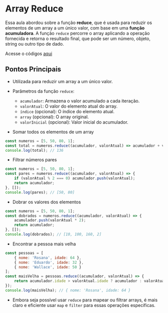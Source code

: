 
# Array Reduce

Essa aula abordou sobre a função **reduce**, que é usada para reduzir os elementos de um array a um único valor, com base em uma **função acumuladora**. A função `reduce` percorre o array aplicando a operação fornecida e retorna o resultado final, que pode ser um número, objeto, string ou outro tipo de dado.

Acesse o códigos [aqui](codigos/aula_06.js)

## Pontos Principais

- Utilizada para reduzir um array a um único valor.
- Parâmetros da função `reduce`:
  - `acumulador`: Armazena o valor acumulado a cada iteração.
  - `valorAtual`: O valor do elemento atual do array.
  - `índice` (opcional): O índice do elemento atual.
  - `array` (opcional): O array original.
  - `valorInicial` (opcional): Valor inicial do acumulador.

- Somar todos os elementos de um array

```javascript
const numeros = [5, 50, 80, 1];
const total = numeros.reduce((acumulador, valorAtual) => acumulador + valorAtual, 0);
console.log(total); // 136
```

- Filtrar números pares

```javascript
const numeros = [5, 50, 80, 1];
const pares = numeros.reduce((acumulador, valorAtual) => {
    if (valorAtual % 2 === 0) acumulador.push(valorAtual);
    return acumulador;
}, []);
console.log(pares); // [50, 80]
```

- Dobrar os valores dos elementos

```javascript
const numeros = [5, 50, 80, 1];
const dobrados = numeros.reduce((acumulador, valorAtual) => {
    acumulador.push(valorAtual * 2);
    return acumulador;
}, []);
console.log(dobrados); // [10, 100, 160, 2]
```

- Encontrar a pessoa mais velha

```javascript
const pessoas = [
    { nome: 'Rosana', idade: 64 },
    { nome: 'Eduardo', idade: 32 },
    { nome: 'Wallace', idade: 50 }
];
const maisVelha = pessoas.reduce((acumulador, valorAtual) => {
    return acumulador.idade > valorAtual.idade ? acumulador : valorAtual;
});
console.log(maisVelha); // { nome: 'Rosana', idade: 64 }
```

- Embora seja possível usar `reduce` para mapear ou filtrar arrays, é mais claro e eficiente usar `map` e `filter` para essas operações específicas.
